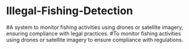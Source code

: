 # Illegal-Fishing-Detection
#A system to monitor fishing activities using drones or satellite imagery, ensuring compliance with legal practices.
#To monitor fishing activities using drones or satellite imagery to ensure compliance with regulations.
